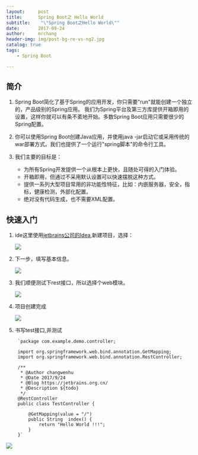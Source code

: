 ```yaml
---
layout:     post
title:     	Spring Boot之 Hello World
subtitle:    "\"Spring Boot之Hello World\""
date:       2017-09-24
author:     mrchang
header-img: img/post-bg-re-vs-ng2.jpg
catalog: true
tags:
    - Spring Boot

---
```


## 简介

1. Spring Boot简化了基于Spring的应用开发，你只需要"run"就能创建一个独立的，产品级别的Spring应用。 我们为Spring平台及第三方库提供开箱即用的设置，这样你就可以有条不紊地开始。多数Spring Boot应用只需要很少的Spring配置。

2. 你可以使用Spring Boot创建Java应用，并使用java -jar启动它或采用传统的war部署方式。我们也提供了一个运行"spring脚本"的命令行工具。

3. 我们主要的目标是：
	* 为所有Spring开发提供一个从根本上更快，且随处可得的入门体验。
	* 开箱即用，但通过不采用默认设置可以快速摆脱这种方式。
	* 提供一系列大型项目常用的非功能性特征，比如：内嵌服务器，安全，指标，健康检测，外部化配置。
	* 绝对没有代码生成，也不需要XML配置。

## 快速入门

1. ide这里使用[jetbrains公司的Idea](https://www.jetbrains.com/idea/),新建项目，选择：

	![](http://ovwa7dn9w.bkt.clouddn.com/17-9-24/7442632.jpg)
	
2. 下一步，填写基本信息。

	![](http://ovwa7dn9w.bkt.clouddn.com/17-9-24/68275658.jpg)
	
3. 我们顺便测试下rest接口，所以选择个web模块。

	![](http://ovwa7dn9w.bkt.clouddn.com/17-9-24/70774312.jpg)
	
4. 项目创建完成

	![](http://ovwa7dn9w.bkt.clouddn.com/17-9-24/19246253.jpg)
	
5. 书写test接口,并测试

		`package com.example.demo.controller;
		
		import org.springframework.web.bind.annotation.GetMapping;
		import org.springframework.web.bind.annotation.RestController;
		
		/**
		 * @Author changwenhu
		 * @Date 2017/9/24
		 * @Blog https://jetbrains.org.cn/
		 * @Description ${todo}
		 */
		@RestController
		public class TestController {
		
		    @GetMapping(value = "/")
		    public String  index() {
		        return "Hello World !!!";
		    }
		}`
		

![](http://ovwa7dn9w.bkt.clouddn.com/17-9-24/32505492.jpg)

	

	



